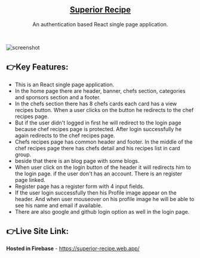 
<h2 align="center">
  <a href="https://superior-recipe.web.app/">Superior Recipe</a>
</h2>
<p align="center">An authentication based React single page application.</p>
<br/>


![screenshot](https://i.ibb.co/72Hb9V7/Superior-Recipe.png)

## 👉Key Features:

* This is an React single page application.
* In the home page there are  header, banner, chefs section, categories and sponsors section and a footer.
* In the chefs section there has 8 chefs cards each card has a view recipes button. When a user clicks on the button he redirects to the chef recipes page.
* But if the user didn't logged in first he will redirect to the login page because chef recipes page is protected. After login successfully he again redirects to the chef recipes page.
* Chefs recipes page has common header and footer. In the middle of the chef recipes page there has chefs detail and his recipes list in card group.
* beside that there is an blog page with some blogs.
* When user click on the login button of the header it will redirects him to the login page. if the user don't has an account. There is an register page linked.
* Register page has a register form with 4 input fields.
* If the user login successfully then his Profile image appear on the header. And when user mouseover on his profile image he will be able to see his name and email if available.
* There are also google and github login option as well in the login page.



## 👉Live Site Link:
**Hosted in Firebase** - https://superior-recipe.web.app/
